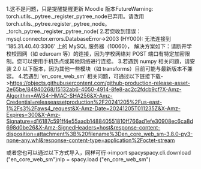 1.这不是问题，只是提醒提醒更新 Moodle 版本FutureWarning: torch.utils._pytree._register_pytree_node已弃用。请改用torch.utils._pytree.register_pytree_node。_torch_pytree._register_pytree_node(
2.若您收到错误：mysql.connector.errors.DatabaseError->2003 (HY000): 无法连接到 '185.31.40.40:3306' 上的 MySQL 服务器（10060），
解决方案如下：请断开学校校园网（如 eduroam 等）的连接，因为学校网络对 POST 端口有特定加密限制。您可以使用手机热点或其他网络进行连接。
3.若遇到 numpy 相关问题，请安装 2.0 以下版本，因为其他一些模块（如 transforms）目前可能与最新版本不兼容。
4.若遇到 'en_core_web_sm' 相关问题，可通过以下链接下载->https://objects.githubusercontent.com/github-production-release-asset-2e65be/84940268/15132ab6-4050-4914-8fe8-ac2c2fdcb9cf?X-Amz-Algorithm=AWS4-HMAC-SHA256&X-Amz-Credential=releaseassetproduction%2F20241205%2Fus-east-1%2Fs3%2Faws4_request&X-Amz-Date=20241205T011235Z&X-Amz-Expires=300&X-Amz-Signature=d16187c591ff4e55aadb148840551810ff766ad1efe30908ec6ca8d698d0be26&X-Amz-SignedHeaders=host&response-content-disposition=attachment%3B%20filename%3Den_core_web_sm-3.8.0-py3-none-any.whl&response-content-type=application%2Foctet-stream

或者您也可以通过以下方式导入，同样可行->import spacyspacy.cli.download ("en_core_web_sm")nlp = spacy.load ("en_core_web_sm")
